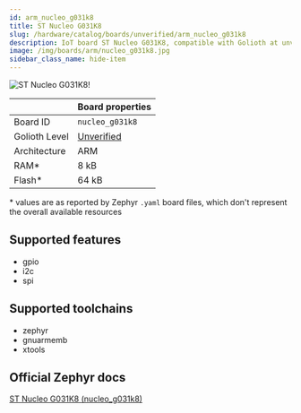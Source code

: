 ```yaml
---
id: arm_nucleo_g031k8
title: ST Nucleo G031K8
slug: /hardware/catalog/boards/unverified/arm_nucleo_g031k8
description: IoT board ST Nucleo G031K8, compatible with Golioth at unverified level.
image: /img/boards/arm/nucleo_g031k8.jpg
sidebar_class_name: hide-item
---
```


[//]: # (This is an auto-generated file, do not edit! Changes to it will be lost upon re-generation)

![ST Nucleo G031K8!](/img/boards/arm/nucleo_g031k8.jpg "ST Nucleo G031K8")

|                | Board properties     |
| -------------  | -------------------- |
| Board ID       | `nucleo_g031k8` |
| Golioth Level  | [Unverified](/hardware#unverified-boards) |
| Architecture   | ARM |
| RAM*           | 8 kB |
| Flash*         | 64 kB |

\* values are as reported by Zephyr `.yaml` board files, which don't represent the overall available resources



## Supported features

* gpio
* i2c
* spi

## Supported toolchains

* zephyr
* gnuarmemb
* xtools

## Official Zephyr docs

[ST Nucleo G031K8 (nucleo_g031k8)](https://docs.zephyrproject.org/latest/boards/arm/nucleo_g031k8/doc/index.html)
